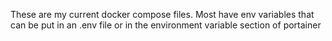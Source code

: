 These are my current docker compose files.  Most have env variables that can be put in an .env file or in the environment variable section of portainer
